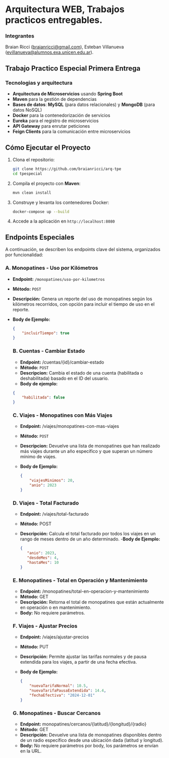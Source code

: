 # Arquitectura WEB, Trabajos practicos entregables.

### Integrantes
Braian Ricci (braianricci@gmail.com), Esteban Villanueva (evillanueva@alumnos.exa.unicen.edu.ar).

## Trabajo Practico Especial Primera Entrega

### Tecnologias y arquitectura
- **Arquitectura de Microservicios** usando **Spring Boot**
- **Maven** para la gestión de dependencias
- **Bases de datos**: **MySQL** (para datos relacionales) y **MongoDB** (para datos NoSQL)
- **Docker** para la contenedorización de servicios
- **Eureka** para el registro de microservicios
- **API Gateway** para enrutar peticiones
- **Feign Clients** para la comunicación entre microservicios

## Cómo Ejecutar el Proyecto

1. Clona el repositorio:
    ```bash
    git clone https://github.com/braianricci/arq-tpe
    cd tpespecial
    ```

2. Compila el proyecto con **Maven**:
    ```bash
    mvn clean install
    ```

3. Construye y levanta los contenedores Docker:
    ```bash
    docker-compose up --build
    ```

4. Accede a la aplicación en `http://localhost:8080`


## Endpoints Especiales

A continuación, se describen los endpoints clave del sistema, organizados por funcionalidad:

### A. Monopatines - Uso por Kilómetros
- **Endpoint:** `/monopatines/uso-por-kilometros`
- **Método:** `POST`
- **Descripción:** Genera un reporte del uso de monopatines según los kilómetros recorridos, con opción para incluir el tiempo de uso en el reporte.
- **Body de Ejemplo:**
  
  ```json
  {
      "incluirTiempo": true
  }
  ```

  ### B. Cuentas - Cambiar Estado
  - **Endpoint:** /cuentas/{id}/cambiar-estado
  - **Método:** `POST`
  - **Descripcion:** Cambia el estado de una cuenta (habilitada o deshabilitada) basado en el ID del usuario.
  - **Body de ejemplo:**
    
  ```json
  {
      "habilitada": false
  }
  ```
  
  ### C. Viajes - Monopatines con Más Viajes
  - **Endpoint:** /viajes/monopatines-con-mas-viajes
  - **Método:** `POST`
  - **Descripcion:** Devuelve una lista de monopatines que han realizado más viajes durante un año específico y que superan un número mínimo de viajes.
  - **Body de Ejemplo:**
    
    ```json
    {
        "viajesMinimos": 20,
        "anio": 2023
    }
    ```
    
   ### D. Viajes - Total Facturado
   - **Endpoint:** /viajes/total-facturado
   - **Método:** POST
   - **Descripción:** Calcula el total facturado por todos los viajes en un rango de meses dentro de un año determinado.
   -**Body de Ejemplo:**
     
     ```json
     {
        "anio": 2023,
        "desdeMes": 4,
        "hastaMes": 10
     }
      ```
  
    ### E. Monopatines - Total en Operación y Mantenimiento
    - **Endpoint:** /monopatines/total-en-operacion-y-mantenimiento
    - **Método:** GET
    - **Descripción:** Retorna el total de monopatines que están actualmente en operación o en mantenimiento.
    - **Body:** No requiere parámetros.
 
    ### F. Viajes - Ajustar Precios
    - **Endpoint:** /viajes/ajustar-precios
    - **Método:** PUT
    - **Descripción:** Permite ajustar las tarifas normales y de pausa extendida para los viajes, a partir de una fecha efectiva.
    - **Body de Ejemplo:**
      
        ```json    
        {
            "nuevaTarifaNormal": 10.5,
            "nuevaTarifaPausaExtendida": 14.4,
            "fechaEfectiva": "2024-12-01"
        }
        ```

    ### G. Monopatines - Buscar Cercanos
    - **Endpoint:** monopatines/cercanos/{latitud}/{longitud}/{radio}
    - **Método:** GET
    - **Descripción:** Devuelve una lista de monopatines disponibles dentro de un radio específico desde una ubicación dada (latitud y longitud).
    - **Body:** No requiere parámetros por body, los parámetros se envían en la URL. 
